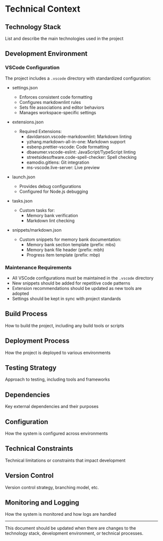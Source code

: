 # Technical Context

## Technology Stack

List and describe the main technologies used in the project

## Development Environment

### VSCode Configuration

The project includes a `.vscode` directory with standardized configuration:

* settings.json
  * Enforces consistent code formatting
  * Configures markdownlint rules
  * Sets file associations and editor behaviors
  * Manages workspace-specific settings

* extensions.json
  * Required Extensions:
    * davidanson.vscode-markdownlint: Markdown linting
    * yzhang.markdown-all-in-one: Markdown support
    * esbenp.prettier-vscode: Code formatting
    * dbaeumer.vscode-eslint: JavaScript/TypeScript linting
    * streetsidesoftware.code-spell-checker: Spell checking
    * eamodio.gitlens: Git integration
    * ms-vscode.live-server: Live preview

* launch.json
  * Provides debug configurations
  * Configured for Node.js debugging

* tasks.json
  * Custom tasks for:
    * Memory bank verification
    * Markdown lint checking

* snippets/markdown.json
  * Custom snippets for memory bank documentation:
    * Memory bank section template (prefix: mbs)
    * Memory bank file header (prefix: mbh)
    * Progress item template (prefix: mbp)

### Maintenance Requirements

* All VSCode configurations must be maintained in the `.vscode` directory
* New snippets should be added for repetitive code patterns
* Extension recommendations should be updated as new tools are adopted
* Settings should be kept in sync with project standards

## Build Process

How to build the project, including any build tools or scripts

## Deployment Process

How the project is deployed to various environments

## Testing Strategy

Approach to testing, including tools and frameworks

## Dependencies

Key external dependencies and their purposes

## Configuration

How the system is configured across environments

## Technical Constraints

Technical limitations or constraints that impact development

## Version Control

Version control strategy, branching model, etc.

## Monitoring and Logging

How the system is monitored and how logs are handled

---

This document should be updated when there are changes to the technology stack, development environment, or technical processes.
